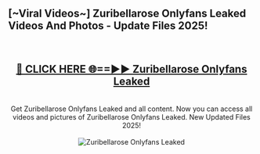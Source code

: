 <h2>[~Viral Videos~] Zuribellarose Onlyfans Leaked Videos And Photos - Update Files 2025!</h2>
<br>
<div align="center">
<h2><a href="https://top-ai-tools.click/QrbHav" rel="nofollow">🔴 CLICK HERE 🌐==►► Zuribellarose Onlyfans Leaked</a></h2>
<br>
Get Zuribellarose Onlyfans Leaked and all content. Now you can access all videos and pictures of Zuribellarose Onlyfans Leaked. New Updated Files 2025!
<br>
<br>
<a href="https://top-ai-tools.click/QrbHav" rel="nofollow" data-target="animated-image.originalLink"><img src="https://i.ibb.co.com/WyWwxjT/player-gif2.gif" alt="Zuribellarose Onlyfans Leaked" style="max-width: 100%; display: inline-block;" data-target="animated-image.originalImage"></a>
</div>
<br>